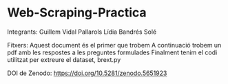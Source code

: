 # Web-Scraping-Practica
Integrants:
  Guillem Vidal Pallarols
  Lídia Bandrés Solé

Fitxers:
  Aquest document és el primer que trobem
  A continuació trobem un pdf amb les respostes a les preguntes formulades
  Finalment tenim el codi utilitzat per extreure el dataset, brext.py
  
DOI de Zenodo:
  https://doi.org/10.5281/zenodo.5651923
  
